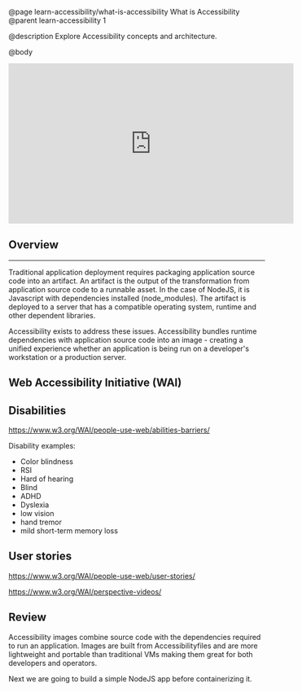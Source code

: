 @page learn-accessibility/what-is-accessibility What is Accessibility
@parent learn-accessibility 1

@description Explore Accessibility concepts and architecture.

@body

<iframe width="560" height="315" src="https://www.youtube.com/embed/eD2xZZis2GI" frameborder="0" allow="accelerometer; autoplay; encrypted-media; gyroscope; picture-in-picture" allowfullscreen></iframe>

## Overview


---

Traditional application deployment requires packaging application source code into an artifact. An artifact is the output of the transformation from application source code to a runnable asset. In the case of NodeJS, it is Javascript with dependencies installed (node_modules). The artifact is deployed to a server that has a compatible operating system, runtime and other dependent libraries.

Accessibility exists to address these issues. Accessibility bundles runtime dependencies with application source code into an image - creating a unified experience whether an application is being run on a developer's workstation or a production server.

## Web Accessibility Initiative (WAI)

## Disabilities

https://www.w3.org/WAI/people-use-web/abilities-barriers/


Disability examples:

- Color blindness
- RSI
- Hard of hearing
- Blind
- ADHD
- Dyslexia
- low vision
- hand tremor
- mild short-term memory loss


## User stories

https://www.w3.org/WAI/people-use-web/user-stories/

https://www.w3.org/WAI/perspective-videos/



## Review
Accessibility images combine source code with the dependencies required to run an application. Images are built from Accessibilityfiles and are more lightweight and portable than traditional VMs making them great for both developers and operators.

Next we are going to build a simple NodeJS app before containerizing it.            
